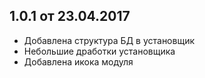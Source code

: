## 1.0.1 от 23.04.2017
- Добавлена структура БД в установщик
- Небольшие дработки установщика
- Добавлена икока модуля